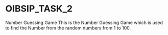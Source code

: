 # OIBSIP_TASK_2
Number Guessing Game
This is the Number Guessing Game which is used to find the Number from the random numbers from 1 to 100.
